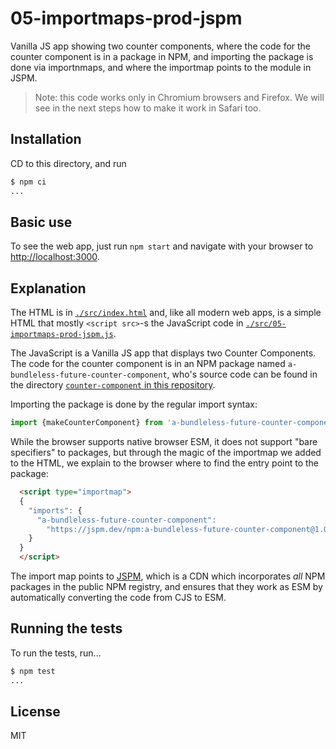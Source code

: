 # 05-importmaps-prod-jspm

Vanilla JS app showing two counter components, where the code for the counter component is
in a package in NPM, and importing the package is done via importnmaps, and where the importmap
points to the module in JSPM.

> Note: this code works only in Chromium browsers and Firefox. We will see in the next steps how
> to make it work in Safari too.

## Installation

CD to this directory, and run

```sh
$ npm ci
...
```

## Basic use

To see the web app, just run `npm start` and navigate with your browser to
 <http://localhost:3000>.

## Explanation

The HTML is in [`./src/index.html`](./src/index.html) and, like all modern web apps,
is a simple HTML that mostly `<script src>`-s the JavaScript code in
[`./src/05-importmaps-prod-jspm.js`](./src/05-importmaps-prod-jspm.js).

The JavaScript is a Vanilla JS app that displays two Counter Components. The code for the counter
component is in an NPM package named `a-bundleless-future-counter-component`, who's source
code can be found in the directory [`counter-component` in this repository](../counter-component/).

Importing the package is done by the regular import syntax:

```js
import {makeCounterComponent} from 'a-bundleless-future-counter-component'
```

While the browser supports native browser ESM, it does not support "bare specifiers" to packages,
but through the magic of the importmap we added to the HTML, we explain to the browser
where to find the entry point to the package:

```html
  <script type="importmap">
  {
    "imports": {
      "a-bundleless-future-counter-component":
        "https://jspm.dev/npm:a-bundleless-future-counter-component@1.0.1"
    }
  }
  </script>
```

The import map points to [JSPM](https://jspm.org/),
which is a CDN which incorporates _all_ NPM packages in the public NPM registry,
and ensures that they work as ESM by automatically converting the code from CJS to ESM.

## Running the tests

To run the tests, run...

```sh
$ npm test
...
```

## License

MIT
